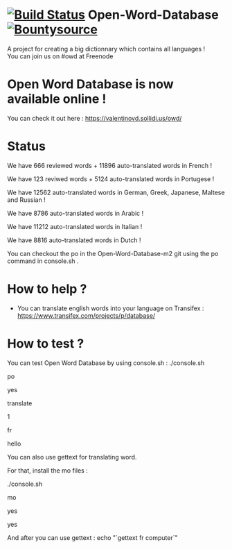 # [![Build Status](https://travis-ci.org/ValentinOVD/Open-Word-Database.svg?branch=botupload)](https://travis-ci.org/ValentinOVD/Open-Word-Database) Open-Word-Database [![Bountysource](https://www.bountysource.com/badge/team?team_id=76329&style=raised)](https://www.bountysource.com/teams/vovd?utm_source=vOVD&utm_medium=shield&utm_campaign=raised)
  
A project for creating a big dictionnary which contains all languages !    
You can join us on #owd at Freenode 
 
# Open Word Database is now available online !

You can check it out here : https://valentinovd.sollidi.us/owd/

# Status
    
We have 666 reviewed words + 11896 auto-translated words in French !

We have 123 reviwed words +  5124 auto-translated words in Portugese !     

We have 12562 auto-translated words in German, Greek, Japanese, Maltese and Russian !  
  
We have 8786 auto-translated words in Arabic !  
  
We have 11212 auto-translated words in Italian !  
  
We have 8816 auto-translated words in Dutch !     
      
    
You can checkout the po in the Open-Word-Database-m2 git using the po command in console.sh .

# How to help ?

  
 - You can translate english words into your language on Transifex : https://www.transifex.com/projects/p/database/
  
  
# How to test ?
  You can test Open Word Database by using console.sh :
./console.sh

po

yes

translate

1

fr

hello

		
You can also use gettext for translating word.  
		
For that, install the mo files :

./console.sh

mo

yes

yes

And after you can use gettext : echo "\`gettext fr computer\`"


